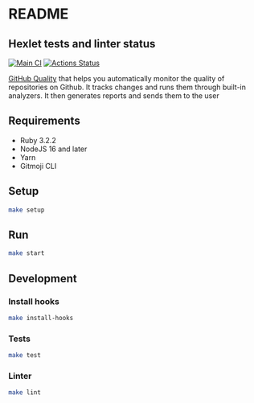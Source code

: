 # README

## Hexlet tests and linter status

[![Main CI](https://github.com/amshkv/rails-project-66/actions/workflows/main.yml/badge.svg?branch=main)](https://github.com/amshkv/rails-project-66/actions/workflows/main.yml)
[![Actions Status](https://github.com/amshkv/rails-project-66/workflows/hexlet-check/badge.svg)](https://github.com/amshkv/rails-project-66/actions)

[GitHub Quality](https://github-quality.onrender.com/) that helps you automatically monitor the quality of repositories on Github. It tracks changes and runs them through built-in analyzers. It then generates reports and sends them to the user

## Requirements

- Ruby 3.2.2
- NodeJS 16 and later
- Yarn
- Gitmoji CLI

## Setup

```sh
make setup
```

## Run

```sh
make start
```

## Development

### Install hooks

```sh
make install-hooks
```

### Tests

```sh
make test
```

### Linter

```sh
make lint
```
